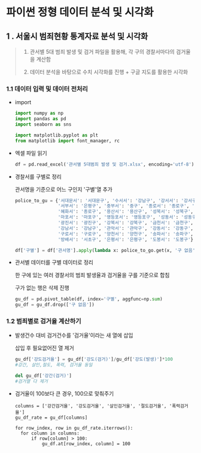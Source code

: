 # 파이썬 정형 데이터 분석 및 시각화

## 1 . 서울시 범죄현황 통계자료 분석 및 시각화

> 1. 관서별 5대 범죄 발생 및 검거 파일을 활용해, 각 구의 경찰서마다의 검거율을 계산함
>
> 2. 데이터 분석을 바탕으로 수치 시각화를 진행 + 구글 지도를 활용한 시각화



### 1.1 데이터 입력 및 데이터 전처리

- import

  ```python
  import numpy as np
  import pandas as pd
  import seaborn as sns
  
  import matplotlib.pyplot as plt
  from matplotlib import font_manager, rc
  ```

- 엑셀 파일 읽기

  ```python
  df = pd.read_excel('관서별 5대범죄 발생 및 검거.xlsx', encoding='utf-8')
  ```

- 경찰서를 구별로 정리

  관서명을 기준으로 어느 구인지 '구별'열 추가

  ```python
  police_to_gu = {'서대문서': '서대문구', '수서서': '강남구', '강서서': '강서구', '서초서': '서초구',
                  '서부서': '은평구', '중부서': '중구', '종로서': '종로구', '남대문서': '중구',
                  '혜화서': '종로구', '용산서': '용산구', '성북서': '성북구', '동대문서': '동대문구',
                  '마포서': '마포구', '영등포서': '영등포구', '성동서': '성동구', '동작서': '동작구',
                  '광진서': '광진구', '강북서': '강북구', '금천서': '금천구', '중랑서': '중랑구',
                  '강남서': '강남구', '관악서': '관악구', '강동서': '강동구', '종암서': '성북구', 
                  '구로서': '구로구', '양천서': '양천구', '송파서': '송파구', '노원서': '노원구', 
                  '방배서': '서초구', '은평서': '은평구', '도봉서': '도봉구'}
  
  df['구별'] = df['관서명'].apply(lambda x: police_to_go.get(x, '구 없음'))
  ```

- 관서별 데이터를 구별 데이터로 정리

  한 구에 있는 여러 경찰서의 범죄 발생율과 검거율을 구를 기준으로 합침

  구가 없는 행은 삭제 진행

  ```python
  gu_df = pd.pivot_table(df, index='구별', aggfunc=np.sum)
  gu_df = gu_df.drop(['구 없음'])
  ```



 ### 1.2 범죄별로 검거율 계산하기

- 발생건수 대비 검거건수를 '검거율'이라는 새 열에 삽입 

  삽입 후 필요없어진 열 제거

  ```python
  gu_df['강도검거율'] = gu_df['강도(검거)']/gu_df['강도(발생)']*100
  #강간, 살인,절도, 폭력, 검거율 동일
  
  del gu_df['강간(검거)']
  #검거열 다 제거
  ```

- 검거율이 100보다 큰 경우, 100으로 맞춰주기

  ```
  columns = ['강간검거율', '강도검거율', '살인검거율', '절도검거율', '폭력검거율']
  gu_df_rate = gu_df[columns]
  
  for row_index, row in gu_df_rate.iterrows():
  	for column in columns:
  		if row[column] > 100:
  			gu_df.at[row_index, column] = 100
  ```

  

